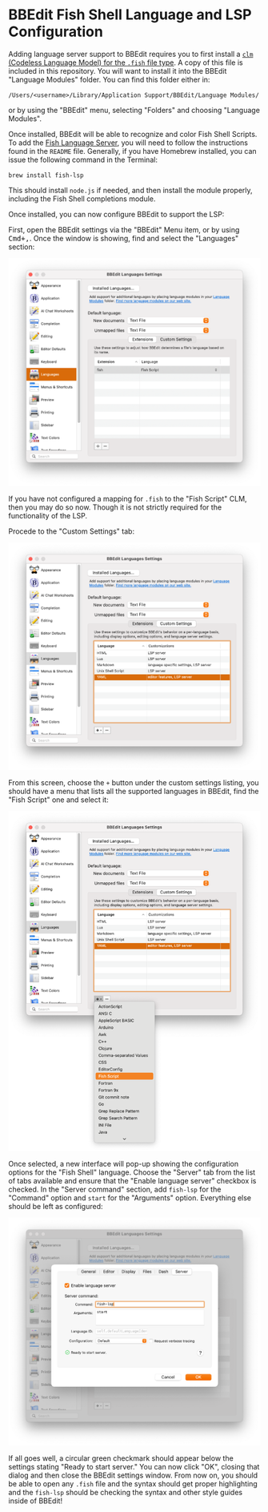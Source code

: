 # BBEdit Fish Shell Language and LSP Configuration

Adding language server support to BBEdit requires you to first install a [`clm`
(Codeless Language Model) for the `.fish` file type][clm]. A copy of this file
is included in this repository. You will want to install it into the BBEdit
"Language Modules" folder. You can find this folder either in:

```
/Users/<username>/Library/Application Support/BBEdit/Language Modules/
```

or by using the "BBEdit" menu, selecting "Folders" and choosing "Language
Modules".

Once installed, BBEdit will be able to recognize and color Fish Shell Scripts.
To add the [Fish Language Server][flsp], you will need to follow the
instructions found in the `README` file. Generally, if you have Homebrew
installed, you can issue the following command in the Terminal:

```shell
brew install fish-lsp
```

This should install `node.js` if needed, and then install the module properly,
including the Fish Shell completions module.

Once installed, you can now configure BBEdit to support the LSP:

First, open the BBEdit settings via the "BBEdit" Menu item, or by using
<kbd>Cmd+,</kbd>. Once the window is showing, find and select the
"Languages" section:

![A picture showing the "Languages" section of the BBEdit Settings interface](assets/images/settings-languages.png)

If you have not configured a mapping for `.fish` to the "Fish Script" CLM, then
you may do so now. Though it is not strictly required for the functionality of
the LSP.

Procede to the "Custom Settings" tab:

![A picture of the "Custom Settings" section of the "Langages" of the BBEdit Settings interface](assets/images/languages-custom-settings.png)

From this screen, choose the `+` button under the custom settings listing, you
should have a menu that lists all the supported languages in BBEdit, find the
"Fish Script" one and select it:

![A picture of the BBEdit "Custom Settings" section, showing the 'add custom languages' menu, the 'Fish Shell' item is selected](assets/images/custom-settings-menu.png)

Once selected, a new interface will pop-up showing the configuration options for
the "Fish Shell" language. Choose the "Server" tab from the list of tabs
available and ensure that the "Enable language server" checkbox is checked. In
the "Server command" section, add `fish-lsp` for the "Command" option and
`start` for the "Arguments" option. Everything else should be left as
configured:

![A picture of the custom language settings for the "Fish Shell" language, showing the "Server" tab with the configuration options required](assets/images/fish-shell-settings-lsp.png)

If all goes well, a circular green checkmark should appear below the settings
stating "Ready to start server." You can now click "OK", closing that dialog and
then close the BBEdit settings window. From now on, you should be able to open
any `.fish` file and the syntax should get proper highlighting and the
`fish-lsp` should be checking the syntax and other style guides inside of
BBEdit!

[clm]: https://github.com/ideabucket/bbedit-fish-clm
[flsp]: https://github.com/ndonfris/fish-lsp